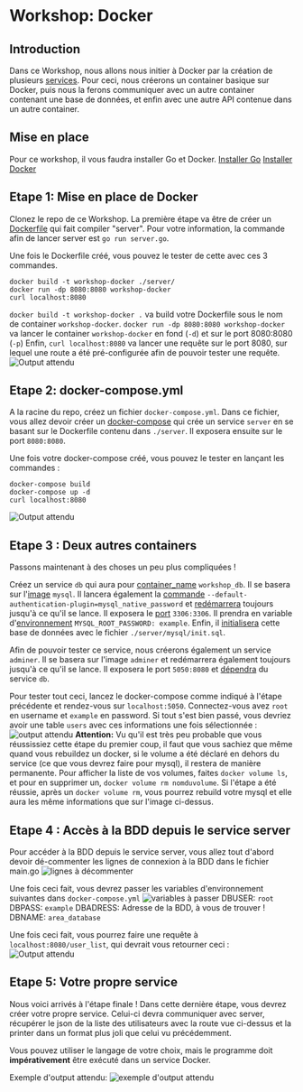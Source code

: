 # Workshop: Docker

## Introduction
Dans ce Workshop, nous allons nous initier à Docker par la création de plusieurs [services](https://docs.docker.com/engine/reference/commandline/service/). Pour ceci, nous créerons un container basique sur Docker, puis nous la ferons communiquer avec un autre container contenant une base de données, et enfin avec une autre API contenue dans un autre container.

## Mise en place
Pour ce workshop, il vous faudra installer Go et Docker.
[Installer Go](https://go.dev/doc/install)
[Installer Docker](https://docs.docker.com/get-docker/)

## Etape 1: Mise en place de Docker
Clonez le repo de ce Workshop.
La première étape va être de créer un [Dockerfile](https://docs.docker.com/engine/reference/builder/) qui fait compiler "server".
Pour votre information, la commande afin de lancer server est `go run server.go`.

Une fois le Dockerfile créé, vous pouvez le tester de cette avec ces 3 commandes.

    docker build -t workshop-docker ./server/
    docker run -dp 8080:8080 workshop-docker
    curl localhost:8080
`docker build -t workshop-docker .` va build votre Dockerfile sous le nom de container `workshop-docker`.
`docker run -dp 8080:8080 workshop-docker` va lancer le container `workshop-docker` en fond (`-d`) et sur le port 8080:8080 (`-p`)
Enfin, `curl localhost:8080` va lancer une requête sur le port 8080, sur lequel une route a été pré-configurée afin de pouvoir tester une requête.
![Output attendu](https://i.imgur.com/Htb8tz8.png)

## Etape 2: docker-compose.yml
A la racine du repo, créez un fichier `docker-compose.yml`. Dans ce fichier, vous allez devoir créer un [docker-compose](https://docs.docker.com/compose/) qui crée un service `server` en se basant sur le Dockerfile contenu dans `./server`. Il exposera ensuite sur le port `8080:8080`.

Une fois votre docker-compose créé, vous pouvez le tester en lançant les commandes :

    docker-compose build
    docker-compose up -d
    curl localhost:8080
   
   ![Output attendu](https://i.imgur.com/HBblmHF.png)

## Etape 3 : Deux autres containers
Passons maintenant à des choses un peu plus compliquées !

Créez un service `db` qui aura pour [container_name](https://docs.docker.com/compose/compose-file/compose-file-v3/#container_name) `workshop_db`. Il se basera sur l'[image](https://docs.docker.com/compose/compose-file/compose-file-v3/#image) `mysql`. Il lancera également la [commande](https://docs.docker.com/compose/compose-file/compose-file-v3/#command) `--default-authentication-plugin=mysql_native_password` et [redémarrera](https://docs.docker.com/compose/compose-file/compose-file-v3/#restart) toujours jusqu'à ce qu'il se lance. Il exposera le [port](https://docs.docker.com/compose/compose-file/compose-file-v3/#ports) `3306:3306`. Il prendra en variable d'[environnement](https://docs.docker.com/compose/compose-file/compose-file-v3/#environment) `MYSQL_ROOT_PASSWORD: example`. Enfin, il [initialisera](https://docs.docker.com/compose/compose-file/compose-file-v3/#volumes) cette base de données avec le fichier `./server/mysql/init.sql`.

Afin de pouvoir tester ce service, nous créerons également un service `adminer`. Il se basera sur l'image `adminer` et redémarrera également toujours jusqu'à ce qu'il se lance. Il exposera le port `5050:8080` et [dépendra](https://docs.docker.com/compose/compose-file/compose-file-v3/#depends_on) du service `db`.

Pour tester tout ceci, lancez le docker-compose comme indiqué à l'étape précédente et rendez-vous sur `localhost:5050`. Connectez-vous avez `root` en username et `example` en password. Si tout s'est bien passé, vous devriez avoir une table `users` avec ces informations une fois sélectionnée :
![output attendu](https://i.imgur.com/G6Lg0bR.png)
**Attention:** Vu qu'il est très peu probable que vous réussissiez cette étape du premier coup, il faut que vous sachiez que même quand vous rebuildez un docker, si le volume a été déclaré en dehors du service (ce que vous devrez faire pour mysql), il restera de manière permanente. Pour afficher la liste de vos volumes, faites `docker volume ls`, et pour en supprimer un, `docker volume rm nomduvolume`. Si l'étape a été réussie, après un `docker volume rm`, vous pourrez rebuild votre mysql et elle aura les même informations que sur l'image ci-dessus.

## Etape 4 : Accès à la BDD depuis le service server
Pour accéder à la BDD depuis le service server, vous allez tout d'abord devoir dé-commenter les lignes de connexion à la BDD dans le fichier main.go
![lignes à décommenter](https://i.imgur.com/Psx75ij.png)

Une fois ceci fait, vous devrez passer les variables d'environnement suivantes dans `docker-compose.yml`
![variables à passer](https://imgur.com/3XLi0Kx.png)
DBUSER: `root`
DBPASS: `example`
DBADRESS: Adresse de la BDD, à vous de trouver !
DBNAME: `area_database`

Une fois ceci fait, vous pourrez faire une requête à `localhost:8080/user_list`, qui devrait vous retourner ceci :
![Output attendu](https://imgur.com/MIE0nsq.png)

## Etape 5: Votre propre service
Nous voici arrivés à l'étape finale ! Dans cette dernière étape, vous devrez créer votre propre service. Celui-ci devra communiquer avec server, récupérer le json de la liste des utilisateurs avec la route vue ci-dessus et la printer dans un format plus joli que celui vu précédemment.

Vous pouvez utiliser le langage de votre choix, mais le programme doit **impérativement** être exécuté dans un service Docker.

Exemple d'output attendu:
![exemple d'output attendu](https://imgur.com/Wep8NCS.png)